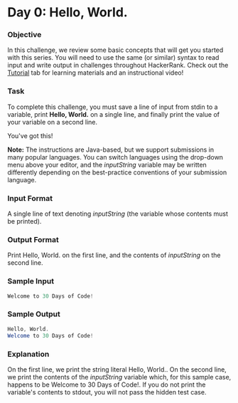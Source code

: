 # Day 0: Hello, World.

### Objective
In this challenge, we review some basic concepts that will get you started with this series. You will need to use the same (or similar) syntax to read input and write output in challenges throughout HackerRank. Check out the [Tutorial](https://www.hackerrank.com/challenges/30-hello-world/tutorial) tab for learning materials and an instructional video!

### Task
To complete this challenge, you must save a line of input from stdin to a variable, print **Hello, World.** on a single line, and finally print the value of your variable on a second line.

You've got this!

**Note:** The instructions are Java-based, but we support submissions in many popular languages. You can switch languages using the drop-down menu above your editor, and the _inputString_ variable may be written differently depending on the best-practice conventions of your submission language.

### Input Format

A single line of text denoting _inputString_ (the variable whose contents must be printed).

### Output Format

Print Hello, World. on the first line, and the contents of _inputString_ on the second line.

### Sample Input
```java
Welcome to 30 Days of Code!
```
### Sample Output
```java
Hello, World.
Welcome to 30 Days of Code!
```

### Explanation

On the first line, we print the string literal Hello, World.. On the second line, we print the contents of the _inputString_ variable which, for this sample case, happens to be Welcome to 30 Days of Code!. If you do not print the variable's contents to stdout, you will not pass the hidden test case.
